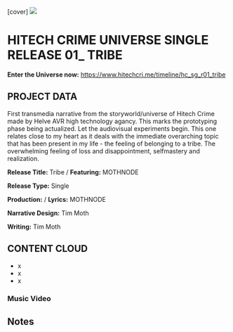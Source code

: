 [cover] ![](57175019_319474918741616_8502199518755923887_n.jpg)

# HITECH CRIME UNIVERSE SINGLE RELEASE 01_ TRIBE

**Enter the Universe now:** https://www.hitechcri.me/timeline/hc_sg_r01_tribe

## PROJECT DATA

First transmedia narrative from the storyworld/universe of Hitech Crime made by Helve AVR high technology agancy. This marks the prototyping phase being actualized. Let the audiovisual experiments begin. This one relates close to my heart as it deals with the immediate overarching topic that has been present in my life - the feeling of belonging to a tribe. The overwhelming feeling of loss and disappointment, selfmastery and realization.

**Release Title:** Tribe / **Featuring:** MOTHNODE

**Release Type:** Single

**Production:**  / **Lyrics:** MOTHNODE

**Narrative Design:** Tim Moth

**Writing:** Tim Moth

## CONTENT CLOUD

- x
- x
- x

### Music Video

## Notes
